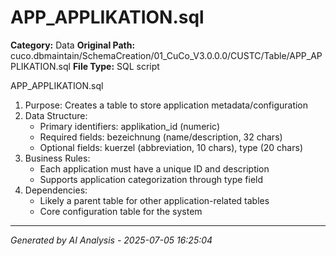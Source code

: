 # APP_APPLIKATION.sql

**Category:** Data
**Original Path:** cuco.dbmaintain/SchemaCreation/01_CuCo_V3.0.0.0/CUSTC/Table/APP_APPLIKATION.sql
**File Type:** SQL script

APP_APPLIKATION.sql
1. Purpose: Creates a table to store application metadata/configuration
2. Data Structure:
   - Primary identifiers: applikation_id (numeric)
   - Required fields: bezeichnung (name/description, 32 chars)
   - Optional fields: kuerzel (abbreviation, 10 chars), type (20 chars)
3. Business Rules:
   - Each application must have a unique ID and description
   - Supports application categorization through type field
4. Dependencies:
   - Likely a parent table for other application-related tables
   - Core configuration table for the system

---
*Generated by AI Analysis - 2025-07-05 16:25:04*
